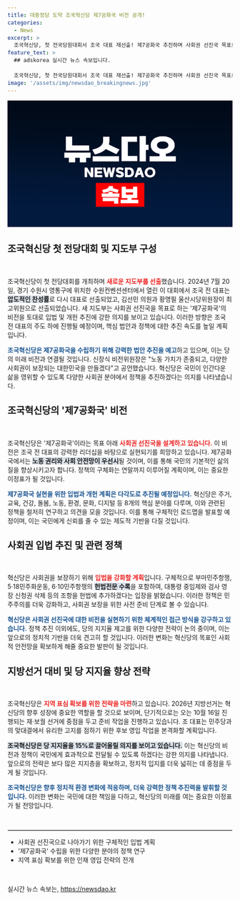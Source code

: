 ```yaml
---
title: 대중정당 도약 조국혁신당 제7공화국 비전 공개!
categories:
  - News
excerpt: >
  조국혁신당, 첫 전국당원대회서 조국 대표 재선출! 제7공화국 추진하며 사회권 선진국 목표로 입법 및 개헌 드라이브 예고. 2026년 지방선거 준비 착수! 클릭하여 자세한 소식 확인하세요!
feature_text: >
  ## adskorea 실시간 뉴스 속보입니다.

  조국혁신당, 첫 전국당원대회서 조국 대표 재선출! 제7공화국 추진하며 사회권 선진국 목표로 입법 및 개헌 드라이브 예고. 2026년 지방선거 준비 착수! 클릭하여 자세한 소식 확인하세요!
image: '/assets/img/newsdao_breakingnews.jpg'
---
```


<p><img src="/assets/img/newsdao_breakingnews.jpg" alt="adskorea 속보" /></p>

<h2 data-ke-size="size26">조국혁신당 첫 전당대회 및 지도부 구성</h2>

<p data-ke-size="size16">&nbsp;</p>

<p>조국혁신당이 첫 전당대회를 개최하며 <b><span style="color: #ee2323;">새로운 지도부를 선출</span></b>했습니다. 2024년 7월 20일, 경기 수원시 영통구에 위치한 수원컨벤션센터에서 열린 이 대회에서 조국 전 대표는 <b><span style="background-color: #21538527;">압도적인 찬성률</span></b>로 다시 대표로 선출되었고, 김선민 의원과 황명필 울산시당위원장이 최고위원으로 선출되었습니다. 새 지도부는 사회권 선진국을 목표로 하는 '제7공화국'의 비전을 토대로 입법 및 개헌 추진에 강한 의지를 보이고 있습니다. 이러한 방향은 조국 전 대표의 주도 하에 진행될 예정이며, 핵심 법안과 정책에 대한 추진 속도를 높일 계획입니다. </p>

<p><b><span style="color: #1a5490;">조국혁신당은 제7공화국을 수립하기 위해 강력한 법안 추진을 예고</span></b>하고 있으며, 이는 당의 미래 비전과 연결될 것입니다. 신장식 비전위원장은 "노동 가치가 존중되고, 다양한 사회권이 보장되는 대한민국을 만들겠다"고 공언했습니다. 혁신당은 국민이 인간다운 삶을 영위할 수 있도록 다양한 사회권 분야에서 정책을 추진하겠다는 의지를 나타냈습니다.</p>

<h2 data-ke-size="size26">조국혁신당의 '제7공화국' 비전</h2>

<p data-ke-size="size16">&nbsp;</p>

<p>조국혁신당은 '제7공화국'이라는 목표 아래 <b><span style="color: #ee2323;">사회권 선진국을 설계하고 있습니다.</span></b> 이 비전은 조국 전 대표의 강력한 리더십을 바탕으로 실현되기를 희망하고 있습니다. 제7공화국에서는 <b><span style="background-color: #21538527;">노동 권리와 사회 안전망이 우선시</span></b>될 것이며, 이를 통해 국민의 기본적인 삶의 질을 향상시키고자 합니다. 정책의 구체화는 연말까지 이루어질 계획이며, 이는 중요한 이정표가 될 것입니다.</p>

<p><b><span style="color: #1a5490;">제7공화국 실현을 위한 입법과 개헌 계획은 다각도로 추진될 예정입니다.</span></b> 혁신당은 주거, 교육, 건강, 돌봄, 노동, 환경, 문화, 디지털 등 8개의 핵심 분야를 다루며, 이와 관련된 정책을 철저히 연구하고 의견을 모을 것입니다. 이를 통해 구체적인 로드맵을 발표할 예정이며, 이는 국민에게 신뢰를 줄 수 있는 제도적 기반을 다질 것입니다.</p>

<h2 data-ke-size="size26">사회권 입법 추진 및 관련 정책</h2>

<p data-ke-size="size16">&nbsp;</p>

<p>혁신당은 사회권을 보장하기 위해 <b><span style="color: #ee2323;">입법을 강화할 계획</span></b>입니다. 구체적으로 부마민주항쟁, 5·18민주화운동, 6·10민주항쟁의 <b><span style="background-color: #21538527;">헌법전문 수록</span></b>을 포함하여, 대통령 중임제와 검사 영장 신청권 삭제 등의 조항을 헌법에 추가하겠다는 입장을 밝혔습니다. 이러한 정책은 민주주의를 더욱 강화하고, 사회권 보장을 위한 사전 준비 단계로 볼 수 있습니다.</p>

<p><b><span style="color: #1a5490;">혁신당은 사회권 선진국에 대한 비전을 실현하기 위한 체계적인 접근 방식을 강구하고 있습니다.</span></b> 정책 추진 이외에도, 당의 지지율 제고를 위한 다양한 전략이 논의 중이며, 이는 앞으로의 정치적 기반을 더욱 견고히 할 것입니다. 이러한 변화는 혁신당의 목표인 사회적 안전망을 확보하게 해줄 중요한 발판이 될 것입니다.</p>

<h2 data-ke-size="size26">지방선거 대비 및 당 지지율 향상 전략</h2>

<p data-ke-size="size16">&nbsp;</p>

<p>조국혁신당은 <b><span style="color: #ee2323;">지역 표심 확보를 위한 전략을 마련</span></b>하고 있습니다. 2026년 지방선거는 혁신당의 향후 성장에 중요한 역할을 할 것으로 보이며, 단기적으로는 오는 10월 16일 진행되는 재·보궐 선거에 중점을 두고 준비 작업을 진행하고 있습니다. 조 대표는 민주당과의 맞대결에서 유리한 고지를 점하기 위한 후보 영입 작업을 본격화할 계획입니다.</p>

<p><b><span style="background-color: #21538527;">조국혁신당은 당 지지율을 15%로 끌어올릴 의지를 보이고 있습니다.</span></b> 이는 혁신당의 비전과 정책이 국민에게 효과적으로 전달될 수 있도록 하겠다는 강한 의지를 나타냅니다. 앞으로의 전략은 보다 많은 지지층을 확보하고, 정치적 입지를 더욱 넓히는 데 중점을 두게 될 것입니다.</p>

<p><b><span style="color: #1a5490;">조국혁신당은 향후 정치적 환경 변화에 적응하며, 더욱 강력한 정책 추진력을 발휘할 것입니다.</span></b> 이러한 변화는 국민에 대한 책임을 다하고, 혁신당의 미래를 여는 중요한 이정표가 될 전망입니다. </p>

<p data-ke-size="size16">&nbsp;</p>

<hr style="height: 1px; border: 1px solid #ccc;"/>

<ul>
    <li>사회권 선진국으로 나아가기 위한 구체적인 입법 계획</li>
    <li>'제7공화국' 수립을 위한 다양한 분야의 정책 연구</li>
    <li>지역 표심 확보를 위한 인재 영입 전략의 전개</li>
</ul> 

<p data-ke-size="size16">&nbsp;</p>
실시간 뉴스 속보는, <a href="https://newsdao.kr" rel="dofollow">https://newsdao.kr</a>


